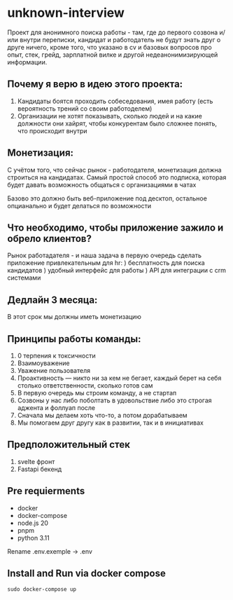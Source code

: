 # unknown-interview

Проект для анонимного поиска работы - там, где до первого созвона и/или внутри переписки, кандидат и работодатель не будут знать друг о друге ничего, кроме того, что указано в cv и базовых вопросов про опыт, стек, грейд, зарплатной вилке и другой недеанонимизирующей информации. 

## Почему я верю в идею этого проекта:
1) Кандидаты боятся проходить собеседования, имея работу (есть вероятность трений со своим работоделем) 
2) Организации не хотят показывать, сколько людей и на какие должности они хайрят, чтобы конкурентам было сложнее понять, что происходит внутри

## Монетизация:
С учётом того, что сейчас рынок - работодателя, монетизация должна строиться на кандидатах. 
Самый простой способ это подписка, которая будет давать возможность общаться с организациями в чатах


Базово это должно быть веб-приложение под десктоп, остальное опцианально и будет делаться по возможности

## Что необходимо, чтобы приложение зажило и обрело клиентов?
Рынок работадателя - и наша задача в первую очередь сделать приложение привлекательным для hr:
) бесплатность для поиска кандидатов
) удобный интерфейс для работы
) API для интеграции с crm системами

## Дедлайн 3 месяца:
В этот срок мы должны иметь монетизацию


## Принципы работы команды:
1) 0 терпения к токсичности
2) Взаимоуважение
3) Уважение пользователя
4) Проактивность — никто ни за кем не бегает, каждый берет на себя столько ответственности, сколько готов сам
5) В первую очередь мы строим команду, а не стартап
6) Созвоны у нас либо поболтать в удовольствие либо это строгая аджента и фоллуап после
7) Сначала мы делаем хоть что-то, а потом дорабатываем
8) Мы помогаем друг другу как в развитии, так и в инициативах

## Предположительный стек
1) svelte фронт 
2) Fastapi бекенд

## Pre requierments

- docker
- docker-compose
- node.js 20
- pnpm
- python 3.11

Rename .env.exemple -> .env

## Install and Run via docker compose

```
sudo docker-compose up
```
